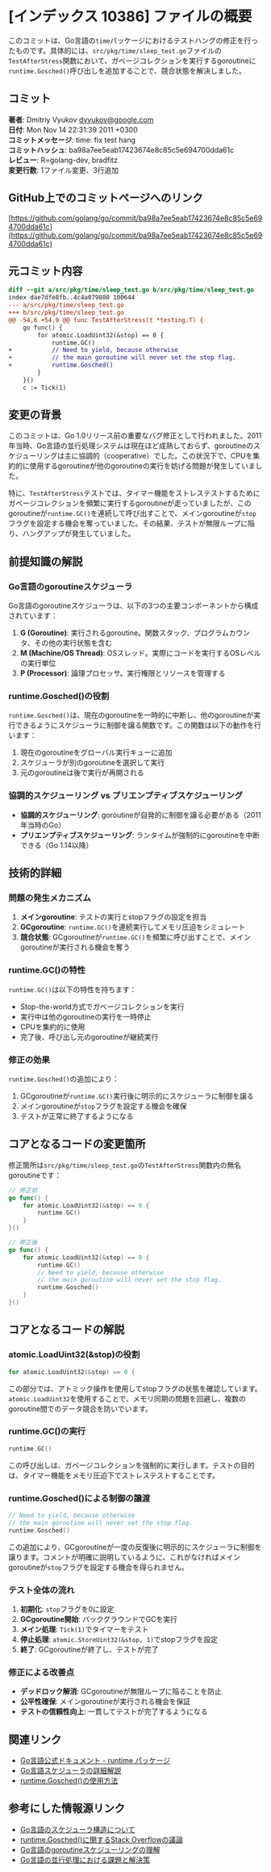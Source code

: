 # [インデックス 10386] ファイルの概要

このコミットは、Go言語の`time`パッケージにおけるテストハングの修正を行ったものです。具体的には、`src/pkg/time/sleep_test.go`ファイルの`TestAfterStress`関数において、ガベージコレクションを実行するgoroutineに`runtime.Gosched()`呼び出しを追加することで、競合状態を解決しました。

## コミット

**著者**: Dmitriy Vyukov <dvyukov@google.com>  
**日付**: Mon Nov 14 22:31:39 2011 +0300  
**コミットメッセージ**: time: fix test hang  
**コミットハッシュ**: ba98a7ee5eab17423674e8c85c5e694700dda61c  
**レビュー**: R=golang-dev, bradfitz  
**変更行数**: 1ファイル変更、3行追加  

## GitHub上でのコミットページへのリンク

[https://github.com/golang/go/commit/ba98a7ee5eab17423674e8c85c5e694700dda61c](https://github.com/golang/go/commit/ba98a7ee5eab17423674e8c85c5e694700dda61c)

## 元コミット内容

```diff
diff --git a/src/pkg/time/sleep_test.go b/src/pkg/time/sleep_test.go
index dae7dfe8fb..4c4a079880 100644
--- a/src/pkg/time/sleep_test.go
+++ b/src/pkg/time/sleep_test.go
@@ -54,6 +54,9 @@ func TestAfterStress(t *testing.T) {
 	go func() {
 		for atomic.LoadUint32(&stop) == 0 {
 			runtime.GC()
+			// Need to yield, because otherwise
+			// the main goroutine will never set the stop flag.
+			runtime.Gosched()
 		}
 	}()
 	c := Tick(1)
```

## 変更の背景

このコミットは、Go 1.0リリース前の重要なバグ修正として行われました。2011年当時、Go言語の並行処理システムは現在ほど成熟しておらず、goroutineのスケジューリングは主に協調的（cooperative）でした。この状況下で、CPUを集約的に使用するgoroutineが他のgoroutineの実行を妨げる問題が発生していました。

特に、`TestAfterStress`テストでは、タイマー機能をストレステストするためにガベージコレクションを頻繁に実行するgoroutineが走っていましたが、このgoroutineが`runtime.GC()`を連続して呼び出すことで、メインgoroutineが`stop`フラグを設定する機会を奪っていました。その結果、テストが無限ループに陥り、ハングアップが発生していました。

## 前提知識の解説

### Go言語のgoroutineスケジューラ

Go言語のgoroutineスケジューラは、以下の3つの主要コンポーネントから構成されています：

1. **G (Goroutine)**: 実行されるgoroutine。関数スタック、プログラムカウンタ、その他の実行状態を含む
2. **M (Machine/OS Thread)**: OSスレッド。実際にコードを実行するOSレベルの実行単位  
3. **P (Processor)**: 論理プロセッサ。実行権限とリソースを管理する

### runtime.Gosched()の役割

`runtime.Gosched()`は、現在のgoroutineを一時的に中断し、他のgoroutineが実行できるようにスケジューラに制御を譲る関数です。この関数は以下の動作を行います：

1. 現在のgoroutineをグローバル実行キューに追加
2. スケジューラが別のgoroutineを選択して実行
3. 元のgoroutineは後で実行が再開される

### 協調的スケジューリング vs プリエンプティブスケジューリング

- **協調的スケジューリング**: goroutineが自発的に制御を譲る必要がある（2011年当時のGo）
- **プリエンプティブスケジューリング**: ランタイムが強制的にgoroutineを中断できる（Go 1.14以降）

## 技術的詳細

### 問題の発生メカニズム

1. **メインgoroutine**: テストの実行とstopフラグの設定を担当
2. **GCgoroutine**: `runtime.GC()`を連続実行してメモリ圧迫をシミュレート
3. **競合状態**: GCgoroutineが`runtime.GC()`を頻繁に呼び出すことで、メインgoroutineが実行される機会を奪う

### runtime.GC()の特性

`runtime.GC()`は以下の特性を持ちます：

- Stop-the-world方式でガベージコレクションを実行
- 実行中は他のgoroutineの実行を一時停止
- CPUを集約的に使用
- 完了後、呼び出し元のgoroutineが継続実行

### 修正の効果

`runtime.Gosched()`の追加により：

1. GCgoroutineが`runtime.GC()`実行後に明示的にスケジューラに制御を譲る
2. メインgoroutineが`stop`フラグを設定する機会を確保
3. テストが正常に終了するようになる

## コアとなるコードの変更箇所

修正箇所は`src/pkg/time/sleep_test.go`の`TestAfterStress`関数内の無名goroutineです：

```go
// 修正前
go func() {
    for atomic.LoadUint32(&stop) == 0 {
        runtime.GC()
    }
}()

// 修正後
go func() {
    for atomic.LoadUint32(&stop) == 0 {
        runtime.GC()
        // Need to yield, because otherwise
        // the main goroutine will never set the stop flag.
        runtime.Gosched()
    }
}()
```

## コアとなるコードの解説

### atomic.LoadUint32(&stop)の役割

```go
for atomic.LoadUint32(&stop) == 0 {
```

この部分では、アトミック操作を使用してstopフラグの状態を確認しています。`atomic.LoadUint32`を使用することで、メモリ同期の問題を回避し、複数のgoroutine間でのデータ競合を防いでいます。

### runtime.GC()の実行

```go
runtime.GC()
```

この呼び出しは、ガベージコレクションを強制的に実行します。テストの目的は、タイマー機能をメモリ圧迫下でストレステストすることです。

### runtime.Gosched()による制御の譲渡

```go
// Need to yield, because otherwise
// the main goroutine will never set the stop flag.
runtime.Gosched()
```

この追加により、GCgoroutineが一度の反復後に明示的にスケジューラに制御を譲ります。コメントが明確に説明しているように、これがなければメインgoroutineが`stop`フラグを設定する機会を得られません。

### テスト全体の流れ

1. **初期化**: `stop`フラグを0に設定
2. **GCgoroutine開始**: バックグラウンドでGCを実行
3. **メイン処理**: `Tick(1)`でタイマーをテスト
4. **停止処理**: `atomic.StoreUint32(&stop, 1)`でstopフラグを設定
5. **終了**: GCgoroutineが終了し、テストが完了

### 修正による改善点

- **デッドロック解消**: GCgoroutineが無限ループに陥ることを防止
- **公平性確保**: メインgoroutineが実行される機会を保証
- **テストの信頼性向上**: 一貫してテストが完了するようになる

## 関連リンク

- [Go言語公式ドキュメント - runtime パッケージ](https://pkg.go.dev/runtime)
- [Go言語スケジューラの詳細解説](https://www.ardanlabs.com/blog/2018/08/scheduling-in-go-part2.html)
- [runtime.Gosched()の使用方法](https://www.slingacademy.com/article/the-runtime-gosched-function-yielding-execution-in-go/)

## 参考にした情報源リンク

- [Go言語のスケジューラ構造について](https://go.dev/src/runtime/HACKING)
- [runtime.Gosched()に関するStack Overflowの議論](https://stackoverflow.com/questions/13107958/what-exactly-does-runtime-gosched-do)
- [Go言語のgoroutineスケジューリングの理解](https://medium.com/@sanilkhurana7/understanding-the-go-scheduler-and-looking-at-how-it-works-e431a6daacf)
- [Go言語の並行処理における課題と解決策](https://honnef.co/notes/20221221142209-go_scheduler/)